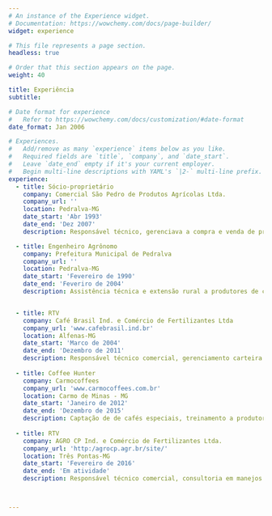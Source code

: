 ```yaml
---
# An instance of the Experience widget.
# Documentation: https://wowchemy.com/docs/page-builder/
widget: experience

# This file represents a page section.
headless: true

# Order that this section appears on the page.
weight: 40

title: Experiência
subtitle:

# Date format for experience
#   Refer to https://wowchemy.com/docs/customization/#date-format
date_format: Jan 2006

# Experiences.
#   Add/remove as many `experience` items below as you like.
#   Required fields are `title`, `company`, and `date_start`.
#   Leave `date_end` empty if it's your current employer.
#   Begin multi-line descriptions with YAML's `|2-` multi-line prefix.
experience:
  - title: Sócio-proprietário  
    company: Comercial São Pedro de Produtos Agrícolas Ltda. 
    company_url: ''
    location: Pedralva-MG
    date_start: 'Abr 1993'
    date_end: 'Dez 2007'
    description: Responsável técnico, gerenciava a compra e venda de produtos agrícolas.

  - title: Engenheiro Agrônomo
    company: Prefeitura Municipal de Pedralva
    company_url: ''
    location: Pedralva-MG
    date_start: 'Fevereiro de 1990'
    date_end: 'Feveriro de 2004'
    description: Assistência técnica e extensão rural a produtores de café, cereais, frutas e hortaliças no município de Pedralva.


  - title: RTV
    company: Café Brasil Ind. e Comércio de Fertilizantes Ltda
    company_url: 'www.cafebrasil.ind.br'
    location: Alfenas-MG
    date_start: 'Marco de 2004'
    date_end: 'Dezembro de 2011'
    description: Responsável técnico comercial, gerenciamento carteira de clientes, assistência técnica aos clientes.
    
  - title: Coffee Hunter
    company: Carmocoffees
    company_url: 'www.carmocoffees.com.br'
    location: Carmo de Minas - MG
    date_start: 'Janeiro de 2012'
    date_end: 'Dezembro de 2015'
    description: Captação de de cafés especiais, treinamento a produtores nos manejos para produzir cafés especiais, classificação e prova de café, gerenciamento do Centro de Processamento de Cafés Especias Pedra Branca.
    
  - title: RTV
    company: AGRO CP Ind. e Comércio de Fertilizantes Ltda.
    company_url: 'http:/agrocp.agr.br/site/'
    location: Três Pontas-MG
    date_start: 'Fevereiro de 2016'
    date_end: 'Em atividade'
    description: Responsável técnico comercial, consultoria em manejos pós colheita visando a produção de cafés especiais, treinamento a produtores através de palestras técnicas.



---
```

